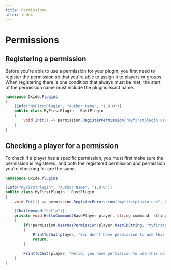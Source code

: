 ```yaml
---
title: Permissions
after: index
---
```


# Permissions

## Registering a permission

Before you're able to use a permission for your plugin, you first need to register the permission so that you're able to assign it to players or groups. When registering there is one condition that always must be met, the start of the permission name must include the plugins exact name.

```csharp
namespace Oxide.Plugins
{
    [Info("MyFirstPlugin", "Author Name", "1.0.0")]
    public class MyFirstPlugin : RustPlugin
    {
        void Init() => permission.RegisterPermission("myfirstplugin.use", this);
    }
}
```

## Checking a player for a permission

To check if a player has a specific permission, you must first make sure the permission is registered, and both the registered permission and permission you're checking for are the same.

```csharp
namespace Oxide.Plugins;

[Info("MyFirstPlugin", "Author Name", "1.0.0")]
public class MyFirstPlugin : RustPlugin
{
    void Init() => permission.RegisterPermission("myfirstplugin.use", this);

    [ChatCommand("hello")]
    private void HelloCommand(BasePlayer player, string command, string[] args)
    {
        if(!permission.UserHasPermission(player.UserIDString, "myfirstplugin.use"))
        {
            PrintToChat(player, "You don't have permission to use this command!");
            return;
        }

        PrintToChat(player, "Hello, you have permission to use this command!");
    }
}
```
